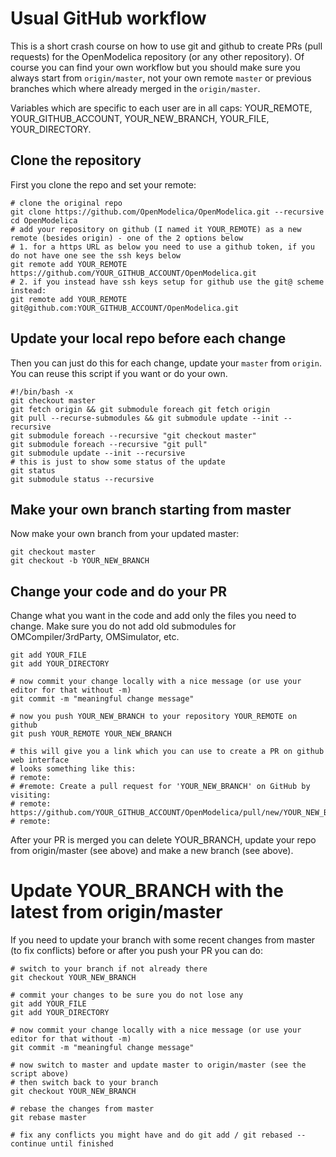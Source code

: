 # Usual GitHub workflow

This is a short crash course on how to use git and github to create PRs (pull requests) for the OpenModelica repository (or any other repository).
Of course you can find your own workflow but you should make sure you always start from `origin/master`, not your own remote `master` or previous branches which where already merged in the `origin/master`.

Variables which are specific to each user are in all caps: YOUR_REMOTE, YOUR_GITHUB_ACCOUNT, YOUR_NEW_BRANCH, YOUR_FILE, YOUR_DIRECTORY.

## Clone the repository

First you clone the repo and set your remote:
```
# clone the original repo
git clone https://github.com/OpenModelica/OpenModelica.git --recursive
cd OpenModelica
# add your repository on github (I named it YOUR_REMOTE) as a new remote (besides origin) - one of the 2 options below
# 1. for a https URL as below you need to use a github token, if you do not have one see the ssh keys below
git remote add YOUR_REMOTE https://github.com/YOUR_GITHUB_ACCOUNT/OpenModelica.git
# 2. if you instead have ssh keys setup for github use the git@ scheme instead:
git remote add YOUR_REMOTE git@github.com:YOUR_GITHUB_ACCOUNT/OpenModelica.git

```

## Update your local repo before each change

Then you can just do this for each change, update your `master` from `origin`. You can reuse this script if you want or do your own.

```
#!/bin/bash -x
git checkout master
git fetch origin && git submodule foreach git fetch origin
git pull --recurse-submodules && git submodule update --init --recursive
git submodule foreach --recursive "git checkout master"
git submodule foreach --recursive "git pull"
git submodule update --init --recursive
# this is just to show some status of the update
git status
git submodule status --recursive
```

## Make your own branch starting from master

Now make your own branch from your updated master:

```
git checkout master
git checkout -b YOUR_NEW_BRANCH
```

## Change your code and do your PR

Change what you want in the code and add only the files you need to change.
Make sure you do not add old submodules for OMCompiler/3rdParty, OMSimulator, etc.

```
git add YOUR_FILE
git add YOUR_DIRECTORY

# now commit your change locally with a nice message (or use your editor for that without -m)
git commit -m "meaningful change message"

# now you push YOUR_NEW_BRANCH to your repository YOUR_REMOTE on github
git push YOUR_REMOTE YOUR_NEW_BRANCH

# this will give you a link which you can use to create a PR on github web interface
# looks something like this:
# remote:
# #remote: Create a pull request for 'YOUR_NEW_BRANCH' on GitHub by visiting:
# remote:      https://github.com/YOUR_GITHUB_ACCOUNT/OpenModelica/pull/new/YOUR_NEW_BRANCH
# remote:
```

After your PR is merged you can delete YOUR_BRANCH, update your repo from origin/master (see above) and make a new branch (see above).

# Update YOUR_BRANCH with the latest from origin/master

If you need to update your branch with some recent changes from master (to fix conflicts) before or after you push your PR you can do:

```
# switch to your branch if not already there
git checkout YOUR_NEW_BRANCH

# commit your changes to be sure you do not lose any
git add YOUR_FILE
git add YOUR_DIRECTORY

# now commit your change locally with a nice message (or use your editor for that without -m)
git commit -m "meaningful change message"

# now switch to master and update master to origin/master (see the script above)
# then switch back to your branch
git checkout YOUR_NEW_BRANCH

# rebase the changes from master
git rebase master

# fix any conflicts you might have and do git add / git rebased --continue until finished
```



